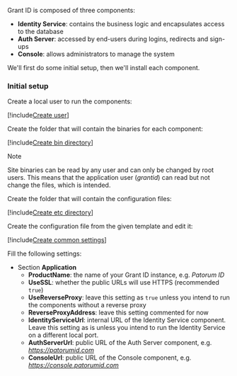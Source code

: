 ﻿Grant ID is composed of three components:

* **Identity Service**: contains the business logic and encapsulates access to the database
* **Auth Server**: accessed by end-users during logins, redirects and sign-ups
* **Console**: allows administrators to manage the system

We'll first do some initial setup, then we'll install each component.

### Initial setup

Create a local user to run the components:

[!include[Create user](../../../../../../includes/grant-id/linux/create-user.md)]

Create the folder that will contain the binaries for each component:

[!include[Create bin directory](../../../../../../includes/grant-id/linux/create-bin-dir.md)]

> [!NOTE]
> Site binaries can be read by any user and can only be changed by root users. This means that the application user (*grantid*) can read but not change the files, which is intended.

Create the folder that will contain the configuration files:

[!include[Create etc directory](../../../../../../includes/grant-id/linux/create-etc-dir.md)]

Create the configuration file from the given template and edit it:

[!include[Create common settings](../../../../../../includes/grant-id/linux/create-settings-common.md)]

Fill the following settings:

* Section **Application**
  * **ProductName**: the name of your Grant ID instance, e.g. *Patorum ID*
  * **UseSSL**: whether the public URLs will use HTTPS (recommended `true`)
  * **UseReverseProxy**: leave this setting as `true` unless you intend to run the components without a reverse proxy
  * **ReverseProxyAddress**: leave this setting commented for now
  * **IdentityServiceUrl**: internal URL of the Identity Service component. Leave this setting as is unless you intend to run the Identity Service on a different local port.
  * **AuthServerUrl**: public URL of the Auth Server component, e.g. *https://patorumid.com*
  * **ConsoleUrl**: public URL of the Console component, e.g. *https://console.patorumid.com*
